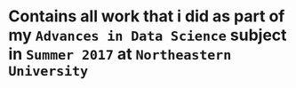 # Contains all work that i did as part of my `Advances in Data Science` subject in `Summer 2017` at `Northeastern University`
